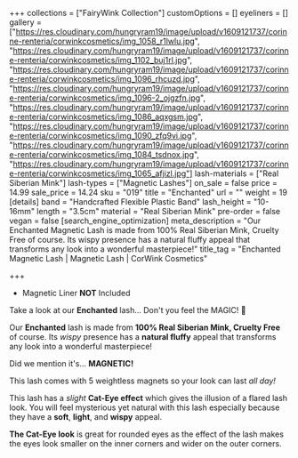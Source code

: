 +++
collections = ["FairyWink Collection"]
customOptions = []
eyeliners = []
gallery = ["https://res.cloudinary.com/hungryram19/image/upload/v1609121737/corinne-renteria/corwinkcosmetics/img_1058_r1lwlu.jpg", "https://res.cloudinary.com/hungryram19/image/upload/v1609121737/corinne-renteria/corwinkcosmetics/img_1102_buj1rl.jpg", "https://res.cloudinary.com/hungryram19/image/upload/v1609121737/corinne-renteria/corwinkcosmetics/img_1096_rhcuzd.jpg", "https://res.cloudinary.com/hungryram19/image/upload/v1609121737/corinne-renteria/corwinkcosmetics/img_1096-2_ojgzfn.jpg", "https://res.cloudinary.com/hungryram19/image/upload/v1609121737/corinne-renteria/corwinkcosmetics/img_1086_aqxgsm.jpg", "https://res.cloudinary.com/hungryram19/image/upload/v1609121737/corinne-renteria/corwinkcosmetics/img_1090_zfq9vi.jpg", "https://res.cloudinary.com/hungryram19/image/upload/v1609121737/corinne-renteria/corwinkcosmetics/img_1084_tsdnox.jpg", "https://res.cloudinary.com/hungryram19/image/upload/v1609121737/corinne-renteria/corwinkcosmetics/img_1065_afjizl.jpg"]
lash-materials = ["Real Siberian Mink"]
lash-types = ["Magnetic Lashes"]
on_sale = false
price = 14.99
sale_price = 14.24
sku = "019"
title = "Enchanted"
url = ""
weight = 19
[details]
band = "Handcrafted Flexible Plastic Band"
lash_height = "10-16mm"
length = "3.5cm"
material = "Real Siberian Mink"
pre-order = false
vegan = false
[search_engine_optimization]
meta_description = "Our Enchanted Magnetic Lash is made from 100% Real Siberian Mink, Cruelty Free of course. Its wispy presence has a natural fluffy appeal that transforms any look into a wonderful masterpiece!"
title_tag = "Enchanted Magnetic Lash | Magnetic Lash | CorWink Cosmetics"

+++
* Magnetic Liner **NOT** Included

Take a look at our **Enchanted** lash... Don't you feel the MAGIC! 💫

Our **Enchanted** lash is made from **100% Real Siberian Mink, Cruelty Free** of course. Its _wispy_ presence has a **natural fluffy** appeal that transforms any look into a wonderful masterpiece!

Did we mention it's... **MAGNETIC!**

This lash comes with 5 weightless magnets so your look can last _all day!_

This lash has a _slight_ **Cat-Eye effect** which gives the illusion of a flared lash look. You will feel mysterious yet natural with this lash especially because they have a **soft**, **light**, and **wispy** appeal.

**The Cat-Eye look** is great for rounded eyes as the effect of the lash makes the eyes look smaller on the inner corners and wider on the outer corners.